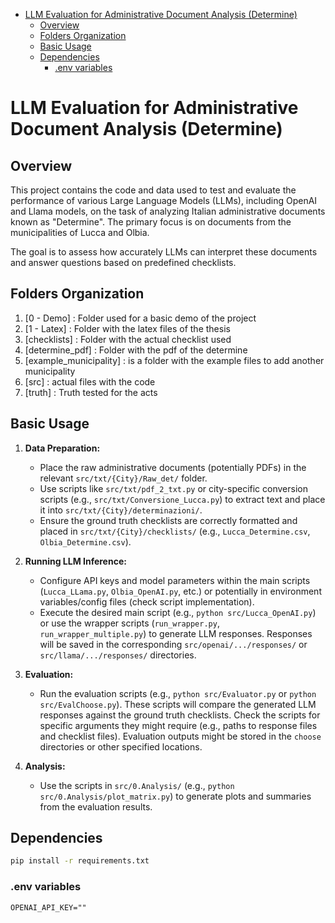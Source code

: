 - [LLM Evaluation for Administrative Document Analysis (Determine)](#llm-evaluation-for-administrative-document-analysis-determine)
  - [Overview](#overview)
  - [Folders Organization](#folders-organization)
  - [Basic Usage](#basic-usage)
  - [Dependencies](#dependencies)
    - [.env variables](#env-variables)

# LLM Evaluation for Administrative Document Analysis (Determine)

## Overview

This project contains the code and data used to test and evaluate the performance of various Large Language Models (LLMs), including OpenAI and Llama models, on the task of analyzing Italian administrative documents known as "Determine". The primary focus is on documents from the municipalities of Lucca and Olbia.

The goal is to assess how accurately LLMs can interpret these documents and answer questions based on predefined checklists.

## Folders Organization

1. [0 - Demo] : Folder used for a basic demo of the project
2. [1 - Latex] : Folder with the latex files of the thesis
3. [checklists] : Folder with the actual checklist used
4. [determine_pdf] : Folder with the pdf of the determine
5. [example_municipality] : is a folder with the example files to add another municipality
6. [src] : actual files with the code
7. [truth] : Truth tested for the acts


## Basic Usage

1.  **Data Preparation:**
    * Place the raw administrative documents (potentially PDFs) in the relevant `src/txt/{City}/Raw_det/` folder.
    * Use scripts like `src/txt/pdf_2_txt.py` or city-specific conversion scripts (e.g., `src/txt/Conversione_Lucca.py`) to extract text and place it into `src/txt/{City}/determinazioni/`.
    * Ensure the ground truth checklists are correctly formatted and placed in `src/txt/{City}/checklists/` (e.g., `Lucca_Determine.csv`, `Olbia_Determine.csv`).

2.  **Running LLM Inference:**
    * Configure API keys and model parameters within the main scripts (`Lucca_LLama.py`, `Olbia_OpenAI.py`, etc.) or potentially in environment variables/config files (check script implementation).
    * Execute the desired main script (e.g., `python src/Lucca_OpenAI.py`) or use the wrapper scripts (`run_wrapper.py`, `run_wrapper_multiple.py`) to generate LLM responses. Responses will be saved in the corresponding `src/openai/.../responses/` or `src/llama/.../responses/` directories.

3.  **Evaluation:**
    * Run the evaluation scripts (e.g., `python src/Evaluator.py` or `python src/EvalChoose.py`). These scripts will compare the generated LLM responses against the ground truth checklists. Check the scripts for specific arguments they might require (e.g., paths to response files and checklist files). Evaluation outputs might be stored in the `choose` directories or other specified locations.

4.  **Analysis:**
    * Use the scripts in `src/0.Analysis/` (e.g., `python src/0.Analysis/plot_matrix.py`) to generate plots and summaries from the evaluation results.

## Dependencies

```bash
pip install -r requirements.txt
```

### .env variables

```.env
OPENAI_API_KEY=""
```

